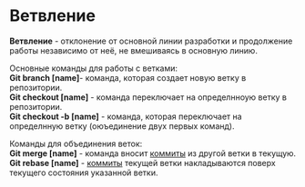 # Ветвление

<strong>Ветвление</strong> - отклонение от основной линии разработки и продолжение работы независимо от неё, не вмешиваясь в основную линию.

Основные команды для работы с ветками:</br>
**Git branch [name]**- команда, которая создает новую ветку в репозитории.</br>
**Git checkout [name]** - команда переключает на определнноую ветку в репозитории.</br>
**Git checkout -b [name]** - команда, которая переключает на определнную ветку (оюъединение двух первых команд).</br>

Команды для объединения веток:</br>
**Git merge [name]** - команда вносит [коммиты](./gitCommit.md) из другой ветки в текущую.</br>
**Git rebase [name]** - [коммиты](./gitCommit.md) текущей ветки накладываются поверх текущего состояния указанной ветки.</br>
